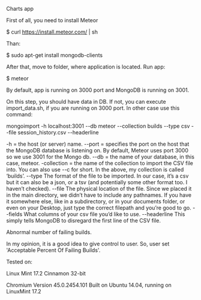 Charts app

First of all, you need to install Meteor

$ curl https://install.meteor.com/ | sh

Than:

$ sudo apt-get install mongodb-clients

After that, move to folder, where application is located. Run app:

$ meteor

By default, app is running on 3000 port and MongoDB is running on 3001.

On this step, you should have data in DB. If not, you can execute import_data.sh, if you are running on 3000 port.
In other case use this command:

mongoimport -h localhost:3001 --db meteor --collection builds --type csv --file session_history.csv --headerline

-h = the host (or server) name.
--port = specifies the port on the host that the MongoDB database is listening on. By default, Meteor uses port 3000 so we use 3001 for the Mongo db.
--db	= the name of your database, in this case, meteor.
-collection	= the name of the collection to import the CSV file into. You can also use --c for short.
In the above, my collection is called ‘builds’.
--type The format of the file to be imported. In our case, it’s a csv but it can also be a json, or a tsv (and potentially some other format too. I haven’t checked).
--file The physical location of the file. Since we placed it in the main directory, we didn’t have to include any pathnames. If you have it somewhere else, like in a subdirectory, or in your documents folder, or even on your Desktop, just type the correct filepath and you’re good to go.
--fields What columns of your csv file you’d like to use.
--headerline This simply tells MongoDB to disregard the first line of the CSV file.


Abnormal number of failing builds.

In my opinion, it is a good idea to give control to user. So, user set 'Acceptable Percent Of Failing Builds'. 


Tested on:

Linux Mint 17.2 Cinnamon 32-bit

Chromium Version 45.0.2454.101 Built on Ubuntu 14.04, running on LinuxMint 17.2

